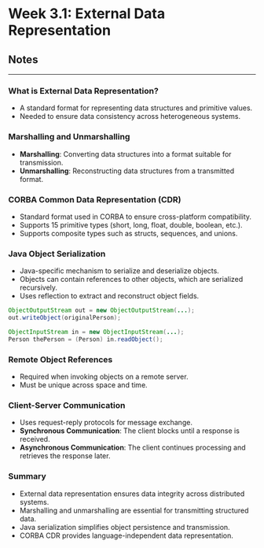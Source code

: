 # Week 3.1: External Data Representation
## Notes
---
### What is External Data Representation?
- A standard format for representing data structures and primitive values.
- Needed to ensure data consistency across heterogeneous systems.

### Marshalling and Unmarshalling
- **Marshalling**: Converting data structures into a format suitable for transmission.
- **Unmarshalling**: Reconstructing data structures from a transmitted format.

### CORBA Common Data Representation (CDR)
- Standard format used in CORBA to ensure cross-platform compatibility.
- Supports 15 primitive types (short, long, float, double, boolean, etc.).
- Supports composite types such as structs, sequences, and unions.

### Java Object Serialization
- Java-specific mechanism to serialize and deserialize objects.
- Objects can contain references to other objects, which are serialized recursively.
- Uses reflection to extract and reconstruct object fields.

```java
ObjectOutputStream out = new ObjectOutputStream(...);
out.writeObject(originalPerson);

ObjectInputStream in = new ObjectInputStream(...);
Person thePerson = (Person) in.readObject();
```

### Remote Object References
- Required when invoking objects on a remote server.
- Must be unique across space and time.

### Client-Server Communication
- Uses request-reply protocols for message exchange.
- **Synchronous Communication**: The client blocks until a response is received.
- **Asynchronous Communication**: The client continues processing and retrieves the response later.

### Summary
- External data representation ensures data integrity across distributed systems.
- Marshalling and unmarshalling are essential for transmitting structured data.
- Java serialization simplifies object persistence and transmission.
- CORBA CDR provides language-independent data representation.
